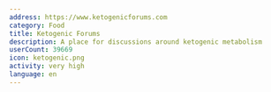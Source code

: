 ```yaml
---
address: https://www.ketogenicforums.com
category: Food
title: Ketogenic Forums
description: A place for discussions around ketogenic metabolism
userCount: 39669
icon: ketogenic.png
activity: very high
language: en
---
```

